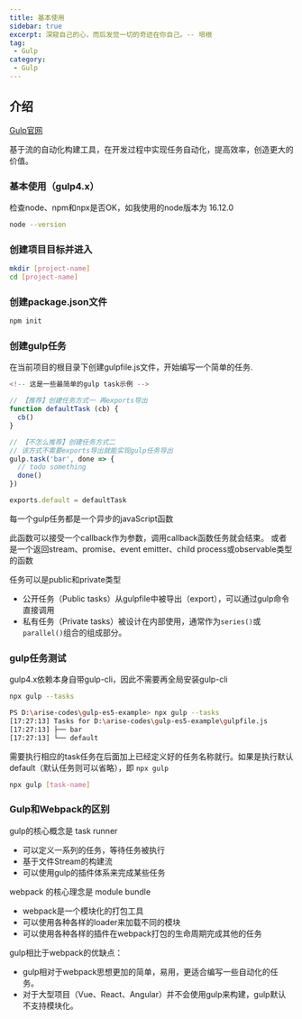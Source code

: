 ```yaml
---
title: 基本使用
sidebar: true
excerpt: 深窥自己的心，而后发觉一切的奇迹在你自己。-- 培根
tag:
 - Gulp
category:
 - Gulp
---
```


## 介绍

[Gulp官网](https://www.gulpjs.com.cn/)

基于流的自动化构建工具，在开发过程中实现任务自动化，提高效率，创造更大的价值。

### 基本使用（gulp4.x）

检查node、npm和npx是否OK，如我使用的node版本为 16.12.0

```bash
node --version
```

### 创建项目目标并进入

```bash
mkdir [project-name]
cd [project-name]
```

### 创建package.json文件

```bash
npm init
```

### 创建gulp任务

在当前项目的根目录下创建gulpfile.js文件，开始编写一个简单的任务.
```js
<!-- 这是一些最简单的gulp task示例 -->

// 【推荐】创建任务方式一 再exports导出
function defaultTask (cb) {
  cb()
}

// 【不怎么推荐】创建任务方式二
// 该方式不需要exports导出就能实现gulp任务导出
gulp.task('bar', done => {
  // todo something
  done()
})

exports.default = defaultTask
```

每一个gulp任务都是一个异步的javaScript函数

此函数可以接受一个callback作为参数，调用callback函数任务就会结束。
或者是一个返回stream、promise、event emitter、child process或observable类型的函数

任务可以是public和private类型

+ 公开任务（Public tasks）从gulpfile中被导出（export），可以通过gulp命令直接调用
+ 私有任务（Private tasks）被设计在内部使用，通常作为<code>series()</code>或<code>parallel()</code>组合的组成部分。

### gulp任务测试

gulp4.x依赖本身自带gulp-cli，因此不需要再全局安装gulp-cli

```bash
npx gulp --tasks
```

```bash
PS D:\arise-codes\gulp-es5-example> npx gulp --tasks
[17:27:13] Tasks for D:\arise-codes\gulp-es5-example\gulpfile.js
[17:27:13] ├── bar
[17:27:13] └── default
```

需要执行相应的task任务在后面加上已经定义好的任务名称就行。如果是执行默认default（默认任务则可以省略），即 <code>npx gulp</code>

```bash
npx gulp [task-name]
```


### Gulp和Webpack的区别

gulp的核心概念是 task runner

+ 可以定义一系列的任务，等待任务被执行
+ 基于文件Stream的构建流
+ 可以使用gulp的插件体系来完成某些任务

webpack 的核心理念是 module bundle

+ webpack是一个模块化的打包工具
+ 可以使用各种各样的loader来加载不同的模块
+ 可以使用各种各样的插件在webpack打包的生命周期完成其他的任务

gulp相比于webpack的优缺点：

+ gulp相对于webpack思想更加的简单，易用，更适合编写一些自动化的任务。
+ 对于大型项目（Vue、React、Angular）并不会使用gulp来构建，gulp默认不支持模块化。